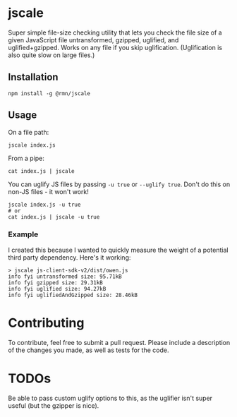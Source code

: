 # jscale

Super simple file-size checking utility that lets you check the file size of a given JavaScript file untransformed, gzipped, uglified, and uglified+gzipped. Works on any file if you skip uglification. (Uglification is also quite slow on large files.)

## Installation

```
npm install -g @rmn/jscale
```

## Usage

On a file path:

```
jscale index.js
```

From a pipe:

```
cat index.js | jscale
```

You can uglify JS files by passing `-u true` or `--uglify true`. Don't do this on non-JS files - it won't work!

```
jscale index.js -u true
# or
cat index.js | jscale -u true
```

### Example

I created this because I wanted to quickly measure the weight of a potential third party dependency. Here's it working:

```
> jscale js-client-sdk-v2/dist/owen.js
info fyi untransformed size: 95.71kB
info fyi gzipped size: 29.31kB
info fyi uglified size: 94.27kB
info fyi uglifiedAndGzipped size: 28.46kB
```

# Contributing

To contribute, feel free to submit a pull request. Please include a description of the changes you made, as
well as tests for the code.

# TODOs

Be able to pass custom uglify options to this, as the uglifier isn't super useful (but the gzipper is nice).
